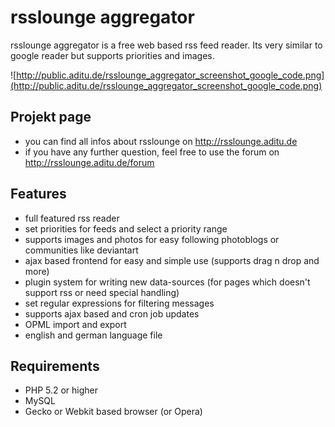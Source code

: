 # rsslounge aggregator #

rsslounge aggregator is a free web based rss feed reader.
Its very similar to google reader but supports priorities and images.

![http://public.aditu.de/rsslounge_aggregator_screenshot_google_code.png](http://public.aditu.de/rsslounge_aggregator_screenshot_google_code.png)

## Projekt page ##

  * you can find all infos about rsslounge on http://rsslounge.aditu.de
  * if you have any further question, feel free to use the forum on http://rsslounge.aditu.de/forum

## Features ##
  * full featured rss reader
  * set priorities for feeds and select a priority range
  * supports images and photos for easy following photoblogs or communities like deviantart
  * ajax based frontend for easy and simple use (supports drag n drop and more)
  * plugin system for writing new data-sources (for pages which doesn't support rss or need special handling)
  * set regular expressions for filtering messages
  * supports ajax based and cron job updates
  * OPML import and export
  * english and german language file


## Requirements ##
  * PHP 5.2 or higher
  * MySQL
  * Gecko or Webkit based browser (or Opera)
